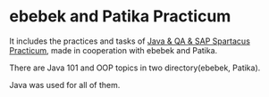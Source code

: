 # ebebek and Patika Practicum

It includes the practices and tasks of [Java & QA & SAP Spartacus Practicum](https://www.patika.dev/bootcamp/ebebek-java-qa-practicum), made in cooperation with ebebek and Patika.

There are Java 101 and OOP topics in two directory(ebebek, Patika).

Java was used for all of them.
